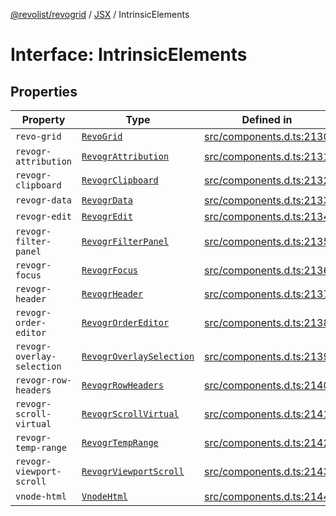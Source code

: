 [@revolist/revogrid](README.md) / [JSX](Namespace.JSX.md) / IntrinsicElements

# Interface: IntrinsicElements

## Properties

| Property | Type | Defined in |
| ------ | ------ | ------ |
| `revo-grid` | [`RevoGrid`](JSX.Interface.RevoGrid.md) | [src/components.d.ts:2130](https://github.com/revolist/revogrid/blob/0c3bb4ec80c81d5563060679540746537ed4be52/src/components.d.ts#L2130) |
| `revogr-attribution` | [`RevogrAttribution`](JSX.Interface.RevogrAttribution.md) | [src/components.d.ts:2131](https://github.com/revolist/revogrid/blob/0c3bb4ec80c81d5563060679540746537ed4be52/src/components.d.ts#L2131) |
| `revogr-clipboard` | [`RevogrClipboard`](JSX.Interface.RevogrClipboard.md) | [src/components.d.ts:2132](https://github.com/revolist/revogrid/blob/0c3bb4ec80c81d5563060679540746537ed4be52/src/components.d.ts#L2132) |
| `revogr-data` | [`RevogrData`](JSX.Interface.RevogrData.md) | [src/components.d.ts:2133](https://github.com/revolist/revogrid/blob/0c3bb4ec80c81d5563060679540746537ed4be52/src/components.d.ts#L2133) |
| `revogr-edit` | [`RevogrEdit`](JSX.Interface.RevogrEdit.md) | [src/components.d.ts:2134](https://github.com/revolist/revogrid/blob/0c3bb4ec80c81d5563060679540746537ed4be52/src/components.d.ts#L2134) |
| `revogr-filter-panel` | [`RevogrFilterPanel`](JSX.Interface.RevogrFilterPanel.md) | [src/components.d.ts:2135](https://github.com/revolist/revogrid/blob/0c3bb4ec80c81d5563060679540746537ed4be52/src/components.d.ts#L2135) |
| `revogr-focus` | [`RevogrFocus`](JSX.Interface.RevogrFocus.md) | [src/components.d.ts:2136](https://github.com/revolist/revogrid/blob/0c3bb4ec80c81d5563060679540746537ed4be52/src/components.d.ts#L2136) |
| `revogr-header` | [`RevogrHeader`](JSX.Interface.RevogrHeader.md) | [src/components.d.ts:2137](https://github.com/revolist/revogrid/blob/0c3bb4ec80c81d5563060679540746537ed4be52/src/components.d.ts#L2137) |
| `revogr-order-editor` | [`RevogrOrderEditor`](JSX.Interface.RevogrOrderEditor.md) | [src/components.d.ts:2138](https://github.com/revolist/revogrid/blob/0c3bb4ec80c81d5563060679540746537ed4be52/src/components.d.ts#L2138) |
| `revogr-overlay-selection` | [`RevogrOverlaySelection`](JSX.Interface.RevogrOverlaySelection.md) | [src/components.d.ts:2139](https://github.com/revolist/revogrid/blob/0c3bb4ec80c81d5563060679540746537ed4be52/src/components.d.ts#L2139) |
| `revogr-row-headers` | [`RevogrRowHeaders`](JSX.Interface.RevogrRowHeaders.md) | [src/components.d.ts:2140](https://github.com/revolist/revogrid/blob/0c3bb4ec80c81d5563060679540746537ed4be52/src/components.d.ts#L2140) |
| `revogr-scroll-virtual` | [`RevogrScrollVirtual`](JSX.Interface.RevogrScrollVirtual.md) | [src/components.d.ts:2141](https://github.com/revolist/revogrid/blob/0c3bb4ec80c81d5563060679540746537ed4be52/src/components.d.ts#L2141) |
| `revogr-temp-range` | [`RevogrTempRange`](JSX.Interface.RevogrTempRange.md) | [src/components.d.ts:2142](https://github.com/revolist/revogrid/blob/0c3bb4ec80c81d5563060679540746537ed4be52/src/components.d.ts#L2142) |
| `revogr-viewport-scroll` | [`RevogrViewportScroll`](JSX.Interface.RevogrViewportScroll.md) | [src/components.d.ts:2143](https://github.com/revolist/revogrid/blob/0c3bb4ec80c81d5563060679540746537ed4be52/src/components.d.ts#L2143) |
| `vnode-html` | [`VnodeHtml`](JSX.Interface.VnodeHtml.md) | [src/components.d.ts:2144](https://github.com/revolist/revogrid/blob/0c3bb4ec80c81d5563060679540746537ed4be52/src/components.d.ts#L2144) |

